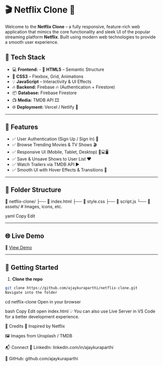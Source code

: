 # 🎬 Netflix Clone 🎥

Welcome to the **Netflix Clone** – a fully responsive, feature-rich web application that mimics the core functionality and sleek UI of the popular streaming platform **Netflix**. Built using modern web technologies to provide a smooth user experience.

## 🚀 Tech Stack

- 💻 **Frontend:** - 🧱 **HTML5** – Semantic Structure  
- 🎨 **CSS3** – Flexbox, Grid, Animations  
- 💡 **JavaScript** – Interactivity & UI Effects    
- 🔥 **Backend:** Firebase 🔥 (Authentication + Firestore)  
- 📦 **Database:** Firebase Firestore  
- 📺 **Media:** TMDB API 🎞️  
- 🌐 **Deployment:** Vercel / Netlify 🚀

---

## 📸 Features

- ✅ User Authentication (Sign Up / Sign In) 🔐  
- ✅ Browse Trending Movies & TV Shows 🎬  
- ✅ Responsive UI (Mobile, Tablet, Desktop) 📱💻🖥️  
- ✅ Save & Unsave Shows to User List ❤️  
- ✅ Watch Trailers via TMDB API ▶️  
- ✅ Smooth UI with Hover Effects & Transitions 💫  

---

## 📁 Folder Structure

📂 netflix-clone/
├── 📄 index.html
├── 📄 style.css
├── 📄 script.js
└── 📁 assets/ # Images, icons, etc.

yaml
Copy
Edit

---

## 🌐 Live Demo

🔗 [View Demo](https://your-demo-link.netlify.app)

---

## 🚀 Getting Started

1. **Clone the repo**
```bash
git clone https://github.com/ajaykuraparthi/netflix-clone.git
Navigate into the folder
```

cd netflix-clone
Open in your browser

bash
Copy
Edit
open index.html
💡 You can also use Live Server in VS Code for a better development experience.


🙌 Credits
🎨 Inspired by Netflix

🖼️ Images from Unsplash / TMDB



📬 Connect
💼 LinkedIn: linkedin.com/in/ajaykuraparthi

🐙 GitHub: github.com/ajaykuraparthi
